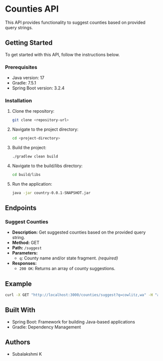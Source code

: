 # Counties API

This API provides functionality to suggest counties based on provided query strings.

## Getting Started

To get started with this API, follow the instructions below.

### Prerequisites

- Java version: 17
- Gradle: 7.5.1
- Spring Boot version: 3.2.4

### Installation

1. Clone the repository:
   ```bash
   git clone <repository-url>
    ```
2. Navigate to the project directory:
    ```bash
    cd <project-directory>
    ```
3. Build the project:
    ```bash
    ./gradlew clean build
    ``` 
4. Navigate to the build/libs directory:
    ```bash
    cd build/libs
    ```
5. Run the application:
    ```bash
    java -jar country-0.0.1-SNAPSHOT.jar
    ```
## Endpoints

### Suggest Counties

- **Description:** Get suggested counties based on the provided query string.
- **Method:** GET
- **Path:** `/suggest`
- **Parameters:**
    - `q`: County name and/or state fragment. *(required)*
- **Responses:**
    - `200 OK`: Returns an array of county suggestions.

## Example
```bash
curl -X GET "http://localhost:3000/counties/suggest?q=cowlitz,wa" -H "accept: application/json"
 ```
## Built With

- Spring Boot: Framework for building Java-based applications
- Gradle: Dependency Management

## Authors

- Subalakshmi K